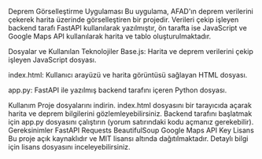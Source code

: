 Deprem Görselleştirme Uygulaması
Bu uygulama, AFAD'ın deprem verilerini çekerek harita üzerinde görselleştiren bir projedir. Verileri çekip işleyen backend tarafı FastAPI kullanılarak yazılmıştır, ön tarafta ise JavaScript ve Google Maps API kullanılarak harita ve tablo oluşturulmaktadır.

Dosyalar ve Kullanılan Teknolojiler
Base.js: Harita ve deprem verilerini çekip işleyen JavaScript dosyası.

index.html: Kullanıcı arayüzü ve harita görüntüsü sağlayan HTML dosyası.

app.py: FastAPI ile yazılmış backend tarafını içeren Python dosyası.

Kullanım
Proje dosyalarını indirin.
index.html dosyasını bir tarayıcıda açarak harita ve deprem bilgilerini gözlemleyebilirsiniz.
Backend tarafını başlatmak için app.py dosyasını çalıştırın (yorum satırındaki kodu açmanız gerekebilir).
Gereksinimler
FastAPI
Requests
BeautifulSoup
Google Maps API Key
Lisans
Bu proje açık kaynaklıdır ve MIT lisansı altında dağıtılmaktadır. Detaylı bilgi için lisans dosyasını inceleyebilirsiniz.